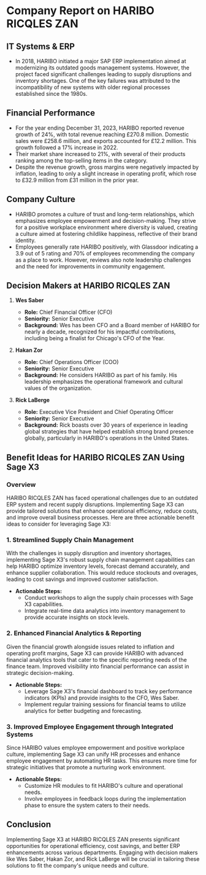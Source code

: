 # Company Report on HARIBO RICQLES ZAN

## IT Systems & ERP
- In 2018, HARIBO initiated a major SAP ERP implementation aimed at modernizing its outdated goods management systems. However, the project faced significant challenges leading to supply disruptions and inventory shortages. One of the key failures was attributed to the incompatibility of new systems with older regional processes established since the 1980s.

## Financial Performance
- For the year ending December 31, 2023, HARIBO reported revenue growth of 24%, with total revenue reaching £270.8 million. Domestic sales were £258.6 million, and exports accounted for £12.2 million. This growth followed a 17% increase in 2022.
- Their market share increased to 21%, with several of their products ranking among the top-selling items in the category.
- Despite the revenue growth, gross margins were negatively impacted by inflation, leading to only a slight increase in operating profit, which rose to £32.9 million from £31 million in the prior year.

## Company Culture
- HARIBO promotes a culture of trust and long-term relationships, which emphasizes employee empowerment and decision-making. They strive for a positive workplace environment where diversity is valued, creating a culture aimed at fostering childlike happiness, reflective of their brand identity.
- Employees generally rate HARIBO positively, with Glassdoor indicating a 3.9 out of 5 rating and 70% of employees recommending the company as a place to work. However, reviews also note leadership challenges and the need for improvements in community engagement.

## Decision Makers at HARIBO RICQLES ZAN
1. **Wes Saber**  
   - **Role:** Chief Financial Officer (CFO)  
   - **Seniority:** Senior Executive  
   - **Background:** Wes has been CFO and a Board member of HARIBO for nearly a decade, recognized for his impactful contributions, including being a finalist for Chicago's CFO of the Year.

2. **Hakan Zor**  
   - **Role:** Chief Operations Officer (COO)  
   - **Seniority:** Senior Executive  
   - **Background:** He considers HARIBO as part of his family. His leadership emphasizes the operational framework and cultural values of the organization.

3. **Rick LaBerge**  
   - **Role:** Executive Vice President and Chief Operating Officer  
   - **Seniority:** Senior Executive  
   - **Background:** Rick boasts over 30 years of experience in leading global strategies that have helped establish strong brand presence globally, particularly in HARIBO's operations in the United States.

## Benefit Ideas for HARIBO RICQLES ZAN Using Sage X3

### Overview
HARIBO RICQLES ZAN has faced operational challenges due to an outdated ERP system and recent supply disruptions. Implementing Sage X3 can provide tailored solutions that enhance operational efficiency, reduce costs, and improve overall business processes. Here are three actionable benefit ideas to consider for leveraging Sage X3:

### 1. Streamlined Supply Chain Management
With the challenges in supply disruption and inventory shortages, implementing Sage X3's robust supply chain management capabilities can help HARIBO optimize inventory levels, forecast demand accurately, and enhance supplier collaboration. This would reduce stockouts and overages, leading to cost savings and improved customer satisfaction.

- **Actionable Steps:**  
  - Conduct workshops to align the supply chain processes with Sage X3 capabilities.  
  - Integrate real-time data analytics into inventory management to provide accurate insights on stock levels.

### 2. Enhanced Financial Analytics & Reporting
Given the financial growth alongside issues related to inflation and operating profit margins, Sage X3 can provide HARIBO with advanced financial analytics tools that cater to the specific reporting needs of the finance team. Improved visibility into financial performance can assist in strategic decision-making.

- **Actionable Steps:**  
  - Leverage Sage X3's financial dashboard to track key performance indicators (KPIs) and provide insights to the CFO, Wes Saber.  
  - Implement regular training sessions for financial teams to utilize analytics for better budgeting and forecasting.

### 3. Improved Employee Engagement through Integrated Systems
Since HARIBO values employee empowerment and positive workplace culture, implementing Sage X3 can unify HR processes and enhance employee engagement by automating HR tasks. This ensures more time for strategic initiatives that promote a nurturing work environment.

- **Actionable Steps:**  
  - Customize HR modules to fit HARIBO's culture and operational needs.  
  - Involve employees in feedback loops during the implementation phase to ensure the system caters to their needs.

## Conclusion
Implementing Sage X3 at HARIBO RICQLES ZAN presents significant opportunities for operational efficiency, cost savings, and better ERP enhancements across various departments. Engaging with decision makers like Wes Saber, Hakan Zor, and Rick LaBerge will be crucial in tailoring these solutions to fit the company's unique needs and culture.